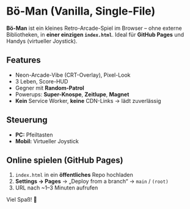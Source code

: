 # Bö-Man (Vanilla, Single-File)

**Bö-Man** ist ein kleines Retro-Arcade-Spiel im Browser – ohne externe Bibliotheken, in **einer einzigen `index.html`**.
Ideal für **GitHub Pages** und Handys (virtueller Joystick).

## Features
- Neon-Arcade-Vibe (CRT-Overlay), Pixel-Look
- 3 Leben, Score-HUD
- Gegner mit **Random-Patrol**
- Powerups: **Super-Knospe**, **Zeitlupe**, **Magnet**
- **Kein** Service Worker, **keine** CDN-Links → lädt zuverlässig

## Steuerung
- **PC:** Pfeiltasten
- **Mobil:** Virtueller Joystick

## Online spielen (GitHub Pages)
1. `index.html` in ein **öffentliches** Repo hochladen
2. **Settings → Pages** → „Deploy from a branch“ → `main` / `(root)`
3. URL nach ~1–3 Minuten aufrufen

Viel Spaß! 💜
